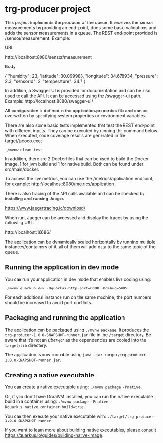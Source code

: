 # trg-producer project

This project implements the producer of the queue.
It receives the sensor measurements by providing an end-point, does some basic validations and adds the sensor measurements in a queue.
The REST end-point provided is /sensor/measurement. Example:

URL

http://localhost:8080/sensor/measurement

Body

{
  "humidity": 23,
  "latitude": 30.099983,
  "longitude": 34.678934,
  "pressure": 2.3,
  "sensorId": 2,
  "temperature": 34.7
}

In addition, a Swagger UI is provided for documentation and can be also used to call the API. It can be accessed using the /swagger-ui path.
Example: http://localhost:8080/swagger-ui/


All configuration is defined in the application.properties file and can be overwritten by specifying system properties or environment variables.

There are also some basic tests implemented that test the REST end-point with different inputs.
They can be executed by running the command below. When executed, code coverage results are generated in file target/jacoco.exec

```
./mvnw clean test
```

In addition, there are 2 Dockerfiles that can be used to build the Docker image, 1 for jvm build and 1 for native build. Both can be found under src/main/docker.

To access the live metrics, you can use the /metrics/application endpoint, for example: http://localhost:8080/metrics/application .

There is also tracing of the API calls available and can be checked by installing and running Jaeger.

https://www.jaegertracing.io/download/

When run, Jaeger can be accessed and display the traces by using the following URL.

http://localhost:16686/

The application can be dynamically scaled horizontally by running multiple instances/containers of it, all of them will add data to the same topic of the queue.


## Running the application in dev mode

You can run your application in dev mode that enables live coding using:

```
./mvnw quarkus:dev -Dquarkus.http.port=8080 -Ddebug=5005
```

For each additional instance run on the same machine, the port numbers should be increased to avoid port conflicts.

## Packaging and running the application

The application can be packaged using `./mvnw package`.
It produces the `trg-producer-1.0.0-SNAPSHOT-runner.jar` file in the `/target` directory.
Be aware that it’s not an _über-jar_ as the dependencies are copied into the `target/lib` directory.

The application is now runnable using `java -jar target/trg-producer-1.0.0-SNAPSHOT-runner.jar`.

## Creating a native executable

You can create a native executable using: `./mvnw package -Pnative`.

Or, if you don't have GraalVM installed, you can run the native executable build in a container using: `./mvnw package -Pnative -Dquarkus.native.container-build=true`.

You can then execute your native executable with: `./target/trg-producer-1.0.0-SNAPSHOT-runner`

If you want to learn more about building native executables, please consult https://quarkus.io/guides/building-native-image.